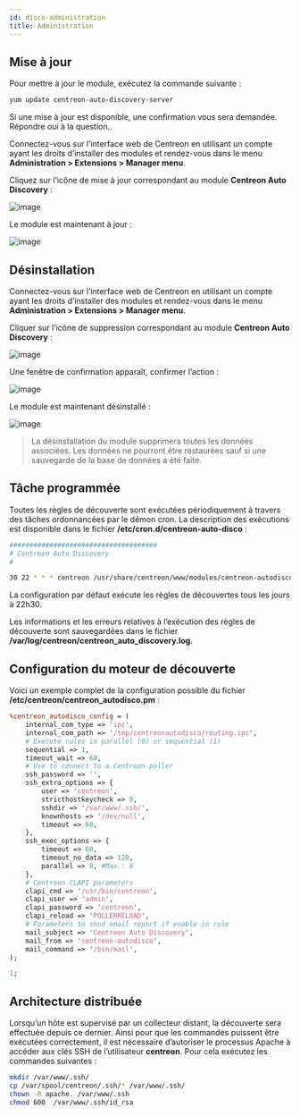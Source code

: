 ```yaml
---
id: disco-administration
title: Administration
---
```


## Mise à jour

Pour mettre à jour le module, exécutez la commande suivante :
```Bash 
yum update centreon-auto-discovery-server
```

Si une mise à jour est disponible, une confirmation vous sera demandée. Répondre *oui* à la question..

Connectez-vous sur l’interface web de Centreon en utilisant un compte ayant les droits d’installer des modules et
rendez-vous dans le menu **Administration \> Extensions \> Manager menu**.

Cliquez sur l’icône de mise à jour correspondant au module  **Centreon Auto Discovery** :

![image](assets/configuration/autodisco/update.png)

Le module est maintenant à jour :

![image](assets/configuration/autodisco/list_modules.png)

## Désinstallation

Connectez-vous sur l’interface web de Centreon en utilisant un compte ayant les droits d’installer des modules et
rendez-vous dans le menu **Administration \> Extensions \> Manager menu**.

Cliquer sur l’icône de suppression correspondant au module **Centreon Auto Discovery** :

![image](assets/configuration/autodisco/list_modules.png)

Une fenêtre de confirmation apparaît, confirmer l’action :

![image](assets/configuration/autodisco/uninstall.png)

Le module est maintenant désinstallé :

![image](assets/configuration/autodisco/install.png)

> La désinstallation du module supprimera toutes les données associées. Les données ne pourront être restaurées sauf
> si une sauvegarde de la base de données a été faite.

## Tâche programmée

Toutes les règles de découverte sont exécutées périodiquement à travers des tâches ordonnancées par le démon cron. La
description des exécutions est disponible dans le fichier **/etc/cron.d/centreon-auto-disco** :
```Bash
#####################################
# Centreon Auto Discovery
#

30 22 * * * centreon /usr/share/centreon/www/modules/centreon-autodiscovery-server//cron/centreon_autodisco --config='/etc/centreon/conf.pm' --config-extra='/etc/centreon/centreon_autodisco.pm' --severity=error >> /var/log/centreon/centreon_auto_discovery.log 2>&1
```

La configuration par défaut exécute les règles de découvertes tous les jours à 22h30.

Les informations et les erreurs relatives à l’exécution des règles de découverte sont sauvegardées dans le fichier
**/var/log/centreon/centreon_auto_discovery.log**.

## Configuration du moteur de découverte

Voici un exemple complet de la configuration possible du fichier
**/etc/centreon/centreon_autodisco.pm** :
```Perl
%centreon_autodisco_config = (
    internal_com_type => 'ipc',
    internal_com_path => '/tmp/centreonautodisco/routing.ipc',
    # Execute rules in parallel (0) or sequential (1)
    sequential => 1,
    timeout_wait => 60,
    # Use to connect to a Centreon poller
    ssh_password => '',
    ssh_extra_options => {
        user => 'centreon',
        stricthostkeycheck => 0,
        sshdir => '/var/www/.ssh/',
        knownhosts => '/dev/null',
        timeout => 60,
    },
    ssh_exec_options => {
        timeout => 60,
        timeout_no_data => 120,
        parallel => 8, #Max.: 8
    },
    # Centreon CLAPI parameters
    clapi_cmd => '/usr/bin/centreon',
    clapi_user => 'admin',
    clapi_password => 'centreon',
    clapi_reload => 'POLLERRELOAD',
    # Parameters to send email report if enable in rule
    mail_subject => 'Centreon Auto Discovery',
    mail_from => 'centreon-autodisco',
    mail_command => '/bin/mail',
);

1;
```

## Architecture distribuée

Lorsqu’un hôte est supervisé par un collecteur distant, la découverte sera effectuée depuis ce dernier. Ainsi pour que
les commandes puissent être exécutées correctement, il est nécessaire d’autoriser le processus Apache à accéder aux
clés SSH de l’utilisateur **centreon**. Pour cela exécutez les commandes suivantes :
```Bash
mkdir /var/www/.ssh/
cp /var/spool/centreon/.ssh/* /var/www/.ssh/
chown -R apache. /var/www/.ssh
chmod 600  /var/www/.ssh/id_rsa
```